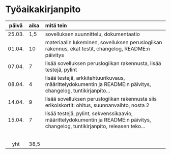 # Työaikakirjanpito

| päivä | aika | mitä tein  |
| :----:|:-----| :-----|
| 25.03. | 1,5  | sovelluksen suunnittelu, dokumentaatio |
| 01.04. |  10  | materiaalin lukeminen, sovelluksen peruslogiikan rakennus, ekat testit, changelog, README:n päivitys |
| 07.04. |  7   | lisää sovelluksen peruslogiikan rakennusta, lisää testejä, pylint |
| 08.04. |  4   | lisää testejä, arkkitehtuurikuvaus, määrittelydokumentin ja README:n päivitys, changelog, tuntikirjanpito... |
| 14.04. |  9   | lisää sovelluksen peruslogiikan rakennusta siis erikoiskortit: ohitus, suunnanvaihto, nosta 2 |
| 15.04. |  7   | lisää testejä, pylint, sekvenssikaavio, määrittelydokumentin ja README:n päivitys, changelog, tuntikirjanpito, releasen teko... |
|        |      |     |
|        |      |     |
|        |      |     |
|        |      |     |
|        |      |     |
| yht    | 38,5 |     | 
